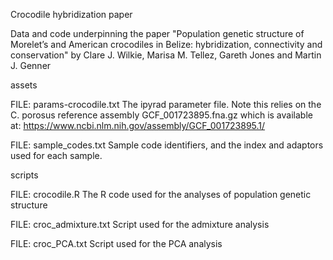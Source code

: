 Crocodile hybridization paper

Data and code underpinning the paper "Population genetic structure of Morelet’s and American crocodiles in Belize: hybridization, connectivity and conservation" by Clare J. Wilkie, Marisa M. Tellez, Gareth Jones and Martin J. Genner

assets

FILE: params-crocodile.txt
The ipyrad parameter file. Note this relies on the C. porosus reference assembly GCF_001723895.fna.gz which is available at:
https://www.ncbi.nlm.nih.gov/assembly/GCF_001723895.1/

FILE: sample_codes.txt
Sample code identifiers, and the index and adaptors used for each sample.

scripts

FILE: crocodile.R
The R code used for the analyses of population genetic structure

FILE: croc_admixture.txt
Script used for the admixture analysis

FILE: croc_PCA.txt
Script used for the PCA analysis


